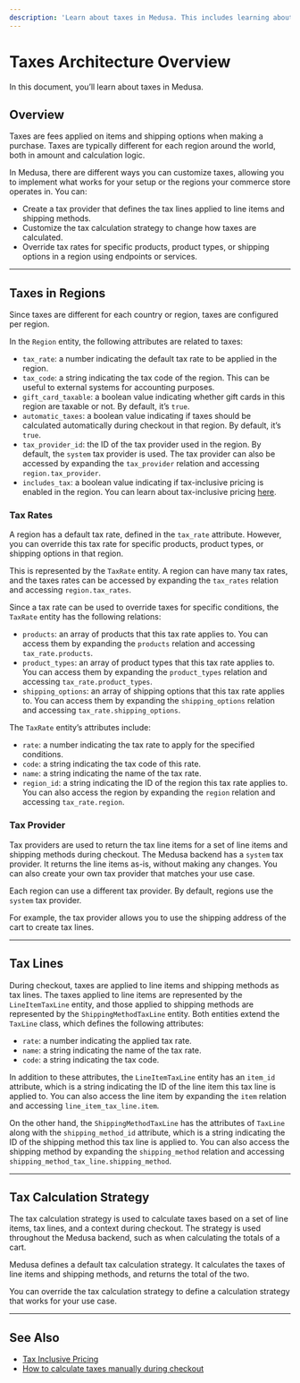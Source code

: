 ```yaml
---
description: 'Learn about taxes in Medusa. This includes learning about the usage of taxes in regions, tax rates, tax providers, and more.'
---
```


# Taxes Architecture Overview

In this document, you’ll learn about taxes in Medusa.

## Overview

Taxes are fees applied on items and shipping options when making a purchase. Taxes are typically different for each region around the world, both in amount and calculation logic.

In Medusa, there are different ways you can customize taxes, allowing you to implement what works for your setup or the regions your commerce store operates in. You can:

- Create a tax provider that defines the tax lines applied to line items and shipping methods.
- Customize the tax calculation strategy to change how taxes are calculated.
- Override tax rates for specific products, product types, or shipping options in a region using endpoints or services.

---

## Taxes in Regions

Since taxes are different for each country or region, taxes are configured per region.

In the `Region` entity, the following attributes are related to taxes:

- `tax_rate`: a number indicating the default tax rate to be applied in the region.
- `tax_code`: a string indicating the tax code of the region. This can be useful to external systems for accounting purposes.
- `gift_card_taxable`: a boolean value indicating whether gift cards in this region are taxable or not. By default, it’s `true`.
- `automatic_taxes`: a boolean value indicating if taxes should be calculated automatically during checkout in that region. By default, it’s `true`.
- `tax_provider_id`: the ID of the tax provider used in the region. By default, the `system` tax provider is used. The tax provider can also be accessed by expanding the `tax_provider` relation and accessing `region.tax_provider`.
- `includes_tax`: a boolean value indicating if tax-inclusive pricing is enabled in the region. You can learn about tax-inclusive pricing [here](./inclusive-pricing.md).

### Tax Rates

A region has a default tax rate, defined in the `tax_rate` attribute. However, you can override this tax rate for specific products, product types, or shipping options in that region.

This is represented by the `TaxRate` entity. A region can have many tax rates, and the taxes rates can be accessed by expanding the `tax_rates` relation and accessing `region.tax_rates`.

Since a tax rate can be used to override taxes for specific conditions, the `TaxRate` entity has the following relations:

- `products`: an array of products that this tax rate applies to. You can access them by expanding the `products` relation and accessing `tax_rate.products`.
- `product_types`: an array of product types that this tax rate applies to. You can access them by expanding the `product_types` relation and accessing `tax_rate.product_types`.
- `shipping_options`: an array of shipping options that this tax rate applies to. You can access them by expanding the `shipping_options` relation and accessing `tax_rate.shipping_options`.

The `TaxRate` entity’s attributes include:

- `rate`: a number indicating the tax rate to apply for the specified conditions.
- `code`: a string indicating the tax code of this rate.
- `name`: a string indicating the name of the tax rate.
- `region_id`: a string indicating the ID of the region this tax rate applies to. You can also access the region by expanding the `region` relation and accessing `tax_rate.region`.

### Tax Provider

Tax providers are used to return the tax line items for a set of line items and shipping methods during checkout. The Medusa backend has a `system` tax provider. It returns the line items as-is, without making any changes. You can also create your own tax provider that matches your use case.

Each region can use a different tax provider. By default, regions use the `system` tax provider.

For example, the tax provider allows you to use the shipping address of the cart to create tax lines.

---

## Tax Lines

During checkout, taxes are applied to line items and shipping methods as tax lines. The taxes applied to line items are represented by the `LineItemTaxLine` entity, and those applied to shipping methods are represented by the `ShippingMethodTaxLine` entity. Both entities extend the `TaxLine` class, which defines the following attributes:

- `rate`: a number indicating the applied tax rate.
- `name`: a string indicating the name of the tax rate.
- `code`: a string indicating the tax code.

In addition to these attributes, the `LineItemTaxLine` entity has an `item_id` attribute, which is a string indicating the ID of the line item this tax line is applied to. You can also access the line item by expanding the `item` relation and accessing `line_item_tax_line.item`.

On the other hand, the `ShippingMethodTaxLine` has the attributes of `TaxLine` along with the `shipping_method_id` attribute, which is a string indicating the ID of the shipping method this tax line is applied to. You can also access the shipping method by expanding the `shipping_method` relation and accessing `shipping_method_tax_line.shipping_method`.

---

## Tax Calculation Strategy

The tax calculation strategy is used to calculate taxes based on a set of line items, tax lines, and a context during checkout. The strategy is used throughout the Medusa backend, such as when calculating the totals of a cart.

Medusa defines a default tax calculation strategy. It calculates the taxes of line items and shipping methods, and returns the total of the two.

You can override the tax calculation strategy to define a calculation strategy that works for your use case.

---

## See Also

- [Tax Inclusive Pricing](./inclusive-pricing.md)
- [How to calculate taxes manually during checkout](./storefront/manual-calculation.md)
